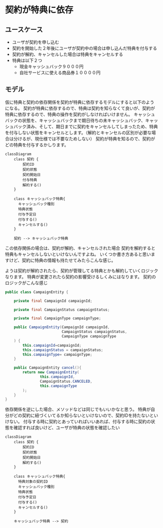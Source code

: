 # 契約が特典に依存
## ユースケース
* ユーザが契約を申し込む
* 契約を開始した２年後にユーザが契約中の場合は申し込んだ特典を付与する
* 契約が解約、キャンセルした場合は特典をキャンセルする
* 特典は以下２つ
  * 現金キャッシュバック９０００円
  * 自社サービスに使える商品券１００００円

## モデル
仮に特典と契約の依存関係を契約が特典に依存するモデルにすると以下のようになる。
契約が特典に依存するので、特典は契約を知らなくて良いが、契約が特典に依存するので、特典の操作を契約がしなければいけません。
キャッシュバックの状態を、キャッシュバックまで期日待ちの未キャッシュバック、キャッシュバック済み、そして、期日までに契約をキャンセルしてしまったため、特典を付与しない状態をキャンセルとします。（解約とキャンセルの区別が必要な場合は分けるが、現仕様では不要なためしない）
契約が特典を知るので、契約がどの特典を付与するかしります。
```mermaid
classDiagram
    class 契約 {
        契約ID
        契約状態
        契約開始日
        付与特典
        解約する()
    }

    class キャッシュバック特典{
      キャッシュバック種別
      特典状態
      付与予定日
      付与する()
      キャンセルする()
    }

    契約 --> キャッシュバック特典

```
この依存関係の場合は、契約が解約、キャンセルされた場合
契約を解約すると特典もキャンセルしないといけないんですよね。
いくつか書き方あると思いますけど、契約に特典の情報も持たせてみたらこんな感じ。

ようは契約が解約されたら、契約が管理してる特典とかも解約していくロジックなります。
特典が変更されたら契約の影響受けるしくみにはなります。
契約のロジックがこんな感じ
```java
public class CampaignEntity {

    private final CampaignId campaignId;

    private final CampaignStatus campaignStatus;

    private final CampaignType campaignType;

    public CampaignEntity(CampaignId campaignId,
                          CampaignStatus campaignStatus,
                          CampaignType campaignType
    ) {
        this.campaignId=campaignId;
        this.campaignStatus = campaignStatus;
        this.campaignType= campaignType;
    }

    public CampaignEntity cancel(){
        return new CampaignEntity(
                this.campaignId,
                CampaignStatus.CANCELED,
                this.campaignType
        );
    }
}
```

依存関係を逆にした場合、メソッドなどは同じでもいいかなと思う。
特典が自分がどの契約に紐づくいてるか知らないといけないので、契約IDを持たないといけない。
付与する時に契約とあっていればいいあれば、付与する時に契約の状態を確認すれば良いけど、ユーザが特典の状態を確認したい
```mermaid
classDiagram
    class 契約 {
        契約ID
        契約状態
        契約開始日
        解約する()
    }

    class キャッシュバック特典{ 
      特典対象の契約ID
      キャッシュバック種別
      特典状態
      付与予定日
      付与する()
      キャンセルする()
    }

    キャッシュバック特典 --> 契約

```
